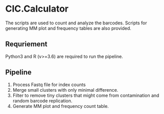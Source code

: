 # CIC.Calculator

The scripts are used to count and analyze the barcodes. Scripts for generating MM plot and frequency tables are also provided.   

## Requriement
Python3 and R (v>=3.6) are required to run the pipeline. 

## Pipeline
1. Process Fastq file for index counts
2. Merge small clusters with only minimal difference. 
3. Filter to remove tiny clusters that might come from contamination and random barcode replication.
4. Generate MM plot and frequency count table. 

